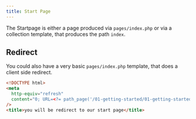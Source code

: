 ```yaml
---
title: Start Page
---
```


The Startpage is either a page produced via `pages/index.php` or via a collection template, that produces the path `index`.

## Redirect

You could also have a very basic `pages/index.php` template, that does a client side redirect.

```html
<!DOCTYPE html>
<meta
  http-equiv="refresh"
  content="0; URL=<?= path_page('/01-getting-started/01-getting-started') ?>"
/>
<title>you will be redirect to our start page</title>
```
